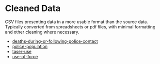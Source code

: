 # Cleaned Data

CSV files presenting data in a more usable format than the source data.  Typically converted from spreadsheets or pdf files, with minimal formatting and other cleaning where necessary.

- [deaths-during-or-following-police-contact](deaths-during-or-following-police-contact)
- [police-population](police-population)
- [taser-use](taser-use)
- [use-of-force](use-of-force)
